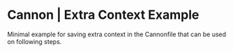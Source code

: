 # Cannon | Extra Context Example

Minimal example for saving extra context in the Cannonfile that can be used on following steps.

